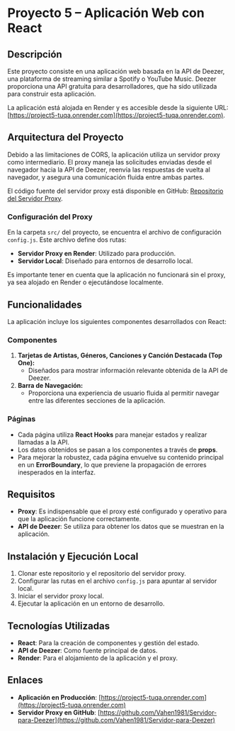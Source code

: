 # Proyecto 5 – Aplicación Web con React

## Descripción
Este proyecto consiste en una aplicación web basada en la API de Deezer, una plataforma de streaming similar a Spotify o YouTube Music. Deezer proporciona una API gratuita para desarrolladores, que ha sido utilizada para construir esta aplicación.

La aplicación está alojada en Render y es accesible desde la siguiente URL:
[https://project5-tuqa.onrender.com](https://project5-tuqa.onrender.com).

## Arquitectura del Proyecto
Debido a las limitaciones de CORS, la aplicación utiliza un servidor proxy como intermediario. El proxy maneja las solicitudes enviadas desde el navegador hacia la API de Deezer, reenvía las respuestas de vuelta al navegador, y asegura una comunicación fluida entre ambas partes.

El código fuente del servidor proxy está disponible en GitHub:
[Repositorio del Servidor Proxy](https://github.com/Vahen1981/Servidor-para-Deezer).

### Configuración del Proxy
En la carpeta `src/` del proyecto, se encuentra el archivo de configuración `config.js`. Este archivo define dos rutas:
- **Servidor Proxy en Render**: Utilizado para producción.
- **Servidor Local**: Diseñado para entornos de desarrollo local.

Es importante tener en cuenta que la aplicación no funcionará sin el proxy, ya sea alojado en Render o ejecutándose localmente.

## Funcionalidades
La aplicación incluye los siguientes componentes desarrollados con React:

### Componentes
1. **Tarjetas de Artistas, Géneros, Canciones y Canción Destacada (Top One):**
   - Diseñados para mostrar información relevante obtenida de la API de Deezer.
2. **Barra de Navegación:**
   - Proporciona una experiencia de usuario fluida al permitir navegar entre las diferentes secciones de la aplicación.

### Páginas
- Cada página utiliza **React Hooks** para manejar estados y realizar llamadas a la API.
- Los datos obtenidos se pasan a los componentes a través de **props**.
- Para mejorar la robustez, cada página envuelve su contenido principal en un **ErrorBoundary**, lo que previene la propagación de errores inesperados en la interfaz.

## Requisitos
- **Proxy**: Es indispensable que el proxy esté configurado y operativo para que la aplicación funcione correctamente.
- **API de Deezer**: Se utiliza para obtener los datos que se muestran en la aplicación.

## Instalación y Ejecución Local
1. Clonar este repositorio y el repositorio del servidor proxy.
2. Configurar las rutas en el archivo `config.js` para apuntar al servidor local.
3. Iniciar el servidor proxy local.
4. Ejecutar la aplicación en un entorno de desarrollo.

## Tecnologías Utilizadas
- **React**: Para la creación de componentes y gestión del estado.
- **API de Deezer**: Como fuente principal de datos.
- **Render**: Para el alojamiento de la aplicación y el proxy.

## Enlaces
- **Aplicación en Producción**: [https://project5-tuqa.onrender.com](https://project5-tuqa.onrender.com)
- **Servidor Proxy en GitHub**: [https://github.com/Vahen1981/Servidor-para-Deezer](https://github.com/Vahen1981/Servidor-para-Deezer)